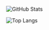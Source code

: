 <!-- GitHub Stats Card -->
![GitHub Stats](https://github-readme-stats.vercel.app/api?username=muhammadadmiral&show_icons=true&theme=dark)

<!-- Top Languages -->
![Top Langs](https://github-readme-stats.vercel.app/api/top-langs/?username=muhammadadmiral&layout=compact&langs_count=6)
